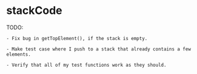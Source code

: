 # stackCode

TODO:

    - Fix bug in getTopElement(), if the stack is empty. 

    - Make test case where I push to a stack that already contains a few elements.

    - Verify that all of my test functions work as they should. 



